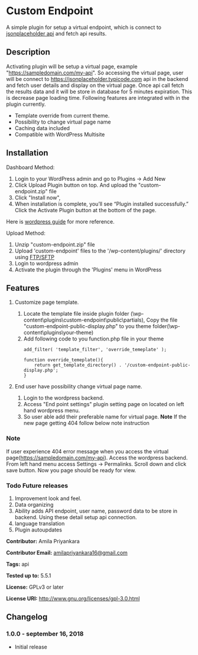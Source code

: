 # Custom Endpoint #

A simple plugin for setup a virtual endpoint, which is connect to [jsonplaceholder api](https://jsonplaceholder.typicode.com) and fetch api results.

## Description ##

Activating plugin will be setup a virtual page, example "https://sampledomain.com/my-api". So accessing the virtual page, user will be connect to https://jsonplaceholder.typicode.com api in the backend and fetch user details and display on the virtual page. Once api call fetch the results data and it will be store in database for 5 minutes expiration. This is decrease page loading time. Following features are integrated with in the plugin currently.

* Template override from current theme.
* Possibility to change virtual page name
* Caching data included
* Compatible with WordPress Multisite

## Installation ##
Dashboard Method:

1. Login to your WordPress admin and go to Plugins -> Add New
2. Click Upload Plugin button on top. And upload the "custom-endpoint.zip" file
3. Click "Install now",
4. When installation is complete, you’ll see “Plugin installed successfully.” Click the Activate Plugin button at the bottom of the page.

Here is [wordpress guide](https://wordpress.org/support/article/managing-plugins/#manual-upload-via-wordpress-admin) for more reference.

Upload Method:

1. Unzip "custom-endpoint.zip" file
2. Upload 'custom-endpoint' files to the '/wp-content/plugins/' directory using [FTP/SFTP](https://help.one.com/hc/en-us/articles/115005585709-How-do-I-connect-to-an-SFTP-server-with-FileZilla-)
3. Login to wordpress admin
4. Activate the plugin through the 'Plugins' menu in WordPress


## Features ##

1. Customize page template.
    1. Locate the template file inside plugin folder (\wp-content\plugins\custom-endpoint\public\partials), Copy the file "custom-endpoint-public-display.php" to you theme folder(\wp-content\plugins\your-theme)
    2. Add following code to you function.php file in your theme
        ```
        add_filter( 'template_filter', 'override_temeplate' );
        
        function override_temeplate(){
            return get_template_directory() . '/custom-endpoint-public-display.php';
        }
        ```

2. End user have possibility change virtual page name. 
    1. Login to the wordpress backend.  
    2. Access "End point settings" plugin setting page on located on left hand wordpress menu.
    3. So user able add their preferable name for virtual page. **Note** If the new page getting 404 follow below note instruction


### Note ###
If user experience 404 error message when you access the virtual page(https://sampledomain.com/my-api). Access the wordpress backend. From left hand menu access Settings -> Permalinks. Scroll down and click save button. Now you page should be ready for view.

### Todo Future releases ###
1. Improvement look and feel.
2. Data organizing
3. Ability adds API endpoint, user name, password data to be store in backend. Using these detail setup api connection.
4. language translation
5. Plugin autoupdates


**Contributor:** Amila Priyankara

**Contributor Email:** amilapriyankara16@gmail.com

**Tags:** api

**Tested up to:**  5.5.1

**License:** GPLv3 or later

**License URI:** http://www.gnu.org/licenses/gpl-3.0.html

## Changelog ##

### 1.0.0 - september 16, 2018 ###
* Initial release
